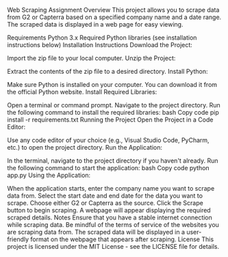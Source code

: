Web Scraping Assignment
Overview
This project allows you to scrape data from G2 or Capterra based on a specified company name and a date range. The scraped data is displayed in a web page for easy viewing.

Requirements
Python 3.x
Required Python libraries (see installation instructions below)
Installation Instructions
Download the Project:

Import the zip file to your local computer.
Unzip the Project:

Extract the contents of the zip file to a desired directory.
Install Python:

Make sure Python is installed on your computer. You can download it from the official Python website.
Install Required Libraries:

Open a terminal or command prompt.
Navigate to the project directory.
Run the following command to install the required libraries:
bash
Copy code
pip install -r requirements.txt
Running the Project
Open the Project in a Code Editor:

Use any code editor of your choice (e.g., Visual Studio Code, PyCharm, etc.) to open the project directory.
Run the Application:

In the terminal, navigate to the project directory if you haven't already.
Run the following command to start the application:
bash
Copy code
python app.py
Using the Application:

When the application starts, enter the company name you want to scrape data from.
Select the start date and end date for the data you want to scrape.
Choose either G2 or Capterra as the source.
Click the Scrape button to begin scraping.
A webpage will appear displaying the required scraped details.
Notes
Ensure that you have a stable internet connection while scraping data.
Be mindful of the terms of service of the websites you are scraping data from.
The scraped data will be displayed in a user-friendly format on the webpage that appears after scraping.
License
This project is licensed under the MIT License - see the LICENSE file for details.

